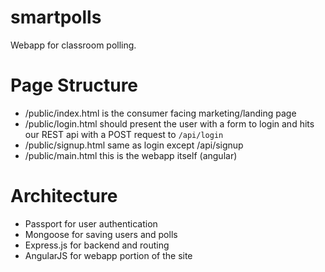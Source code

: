 # smartpolls

Webapp for classroom polling.

# Page Structure
  - /public/index.html is the consumer facing marketing/landing page
  - /public/login.html should present the user with a form to login and hits our REST api with a POST request to `/api/login`
  - /public/signup.html same as login except /api/signup
  - /public/main.html this is the webapp itself (angular)

# Architecture
  - Passport for user authentication
  - Mongoose for saving users and polls
  - Express.js for backend and routing
  - AngularJS for webapp portion of the site
